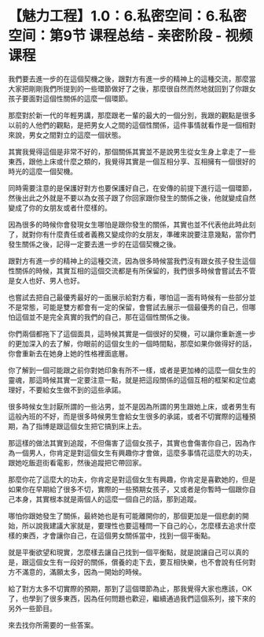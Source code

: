 # 【魅力工程】1.0：6.私密空间：6.私密空间：第9节 课程总结 - 亲密阶段 - 视频课程

我們要去進一步的在這個契機之後，跟對方有進一步的精神上的這種交流，那麼當大家把剛剛我們所提到的一些環節做好了之後，那麼很自然而然地就回到了你跟女孩子要面對這個性關係的這麼一個環節。

那麼對於新一代的年輕男講，那麼跟老一輩的最大的一個分別，我跟的觀點是很多以前的人他們的觀點，是把男女人之間的這個性關係，這件事情就看作是一個相對來說，男女之間對立的這麼一個狀態。

其實我覺得這個是非常不好的，那個關係其實並不是說男生從女生身上拿走了一些東西，跟他上床或什麼之類的，我覺得其實是一個互相分享、互相擁有一個很好的時光的這麼一個契機。

同時需要注意的是保護好對方也要保護好自己，在安傳的前提下進行這一個環節，然後出此之外就是不要以為女孩子跟了你回家跟你發生的關係之後，他就變成自然變成了你的女朋友或者什麼樣的。

因為很多的時候你會發現女生哪怕是跟你發生的關係，其實也並不代表他此時此刻了，就對你有什麼責任或者義務又變成你的女朋友，準確來說要注意幾點，當你們發生關係之後，記得一定要去進一步的在這個契機之後。

跟對方有進一步的精神上的這種交流，因為很多時候當我們沒有跟女孩子發生這個性關係的時候，其實互相的這個交流都是有所保留的，我們很多時候會嘗試去不管是女人也好、男人也好。

也嘗試去把自己最優秀最好的一面展示給對方看，哪怕這一面有時候有一些部分並不是常態，可能是雙方都會有一定的保留，會嘗試去展示一個最優秀的自己，但哪怕這個並不是完全真實的我們的自己，那在這個性關係之後。

你們兩個都拖下了這個面具，這時候其實是一個很好的契機，可以讓你重新進一步的更加深入的去了解，你眼前的這個女生的一個時間點，那麼如果你做得好的話，你會重新去在她身上她的性格裡面底層。

你了解到一個可能跟之前你對她印象有所不一樣，或者是更加棒的這麼一個女生的靈魂，那這時候其實一定要注意一點，就是把這段關係的這個互相的框架和定位處理好，不要給女生做不到的這些承諾。

很多時候女生討厭所謂的一些沾男，並不是因為所謂的男生跟她上床，或者男生有這般內班的不好，而是很多時候男生會給女生很多的承諾，或者不切實際的這種預期，為了指博是跟這個女生把它搞到床上去。

那這樣的做法其實到追蹤，不但傷害了這個女孩子，其實也會傷害你自己，因為作為一個男人，你肯定是對這個女生有興趣你才會做，這麼多事情花這麼大的功夫，跟她吃飯逛街看電影，然後追蹤把它帶回家。

那麼你花了這麼大的功夫，你肯定是對這個女生有興趣，你肯定是喜歡她的，但是如果你在早期給了很多不切，實際的一些預期女孩子，又或者是你暫時一個跟你自己本身，其實根本就是兩個人的這麼一個自己的話，那到追蹤。

哪怕你跟她發生了關係，最終她也是有可能離開你的，那個更加是一個悲劇的開始，所以說我建議大家就是，要理性也要這種問一下自己的心，怎麼樣去追求什麼樣的東西，才會讓你自己，在這個男女關係當中，找到一個平衡點。

就是平衡欲望和現實，怎麼樣去讓自己找到一個平衡點，就是說讓自己可以真的是，跟這個女生有一段好的關係，償養的走下去，要互相快樂，也不會說有任何對方不滿意的，滿願太多，因為一開始的時候。

給了對方太多不切實際的預期，那到了這個環節為止，那我覺得大家也應該，OK了，也學到了很多東西，因為任何問題也歡迎，繼續通過我們這個系列，接下來的另外一些節目。

來去找你所需要的一些答案。
